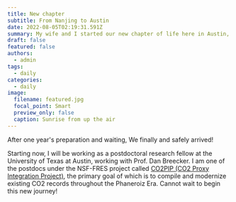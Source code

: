 ```yaml
---
title: New chapter
subtitle: From Nanjing to Austin
date: 2022-08-05T02:19:31.591Z
summary: My wife and I started our new chapter of life here in Austin, Texas.
draft: false
featured: false
authors:
  - admin
tags:
  - daily
categories:
  - daily
image:
  filename: featured.jpg
  focal_point: Smart
  preview_only: false
  caption: Sunrise from up the air
---
```

After one year's preparation and waiting, We finally and safely arrived! 

Starting now, I will be working as a postdoctoral research fellow at the University of Texas at Austin, working with Prof. Dan Breecker. I am one of the postdocs under the NSF-FRES project called [CO2PIP (CO2 Proxy Integration Project)](https://paleo-co2.org/co2pip), the primary goal of which is to compile and modernize existing CO2 records throughout the Phaneroiz Era. Cannot wait to begin this new journey!